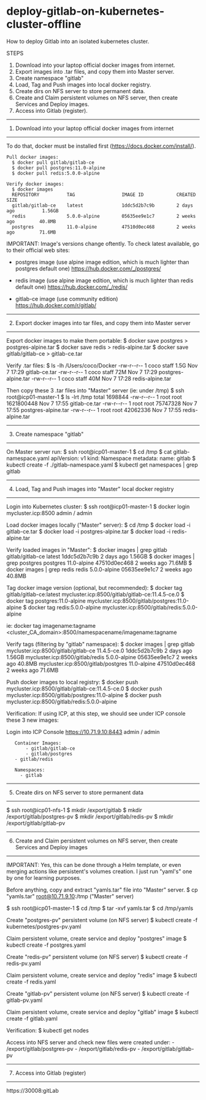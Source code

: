 # deploy-gitlab-on-kubernetes-cluster-offline

How to deploy Gitlab into an isolated kubernetes cluster.

STEPS
1. Download into your laptop official docker images from internet.
2. Export images into .tar files, and copy them into Master server.
3. Create namespace "gitlab"
4. Load, Tag and Push images into local docker registry.
5. Create dirs on NFS server to store permanent data.
6. Create and Claim persistent volumes on NFS server, then create Services and Deploy images.
7. Access into Gitlab (register).

-----------------------------------------------------------------
1. Download into your laptop official docker images from internet
-----------------------------------------------------------------
To do that, docker must be installed first (https://docs.docker.com/install/).
```
Pull docker images:
  $ docker pull gitlab/gitlab-ce
  $ docker pull postgres:11.0-alpine
  $ docker pull redis:5.0.0-alpine

Verify docker images:
  $ docker images
  REPOSITORY          TAG                 IMAGE ID            CREATED             SIZE
  gitlab/gitlab-ce    latest              1ddc5d2b7c9b        2 days ago          1.56GB
  redis               5.0.0-alpine        05635ee9e1c7        2 weeks ago         40.8MB
  postgres            11.0-alpine         47510d0ec468        2 weeks ago         71.6MB
```

IMPORTANT:
Image's versions change oftently. To check latest available, go to their official web sites:

- postgres image (use alpine image edition, which is much lighter than postgres default one)
https://hub.docker.com/_/postgres/

- redis image (use alpine image edition, which is much lighter than redis default one)
https://hub.docker.com/_/redis/

- gitlab-ce image (use community edition)
https://hub.docker.com/r/gitlab/


------------------------------------------------------------------------
2. Export docker images into tar files, and copy them into Master server
------------------------------------------------------------------------
Export docker images to make them portable:
  $ docker save postgres  >  postgres-alpine.tar
  $ docker save redis  >  redis-alpine.tar
  $ docker save gitlab/gitlab-ce  >  gitlab-ce.tar

Verify .tar files:
  $ ls -lh /Users/coco/Docker
  -rw-r--r--  1 coco  staff   1.5G Nov  7 17:29 gitlab-ce.tar
  -rw-r--r--  1 coco  staff    72M Nov  7 17:29 postgres-alpine.tar
  -rw-r--r--  1 coco  staff    40M Nov  7 17:28 redis-alpine.tar

Then copy these 3 .tar files into "Master" server (ie: under /tmp)
  $ ssh root@icp01-master-1
  $ ls -lrt /tmp
  total 1698844
  -rw-r--r-- 1 root root 1621800448 Nov  7 17:55 gitlab-ce.tar
  -rw-r--r-- 1 root root   75747328 Nov  7 17:55 postgres-alpine.tar
  -rw-r--r-- 1 root root   42062336 Nov  7 17:55 redis-alpine.tar


----------------------------
3. Create namespace "gitlab"
----------------------------
On Master server run:
  $ ssh root@icp01-master-1
  $ cd /tmp
  $ cat gitlab-namespace.yaml
    apiVersion: v1
    kind: Namespace
    metadata:
      name: gitlab
  $ kubectl create -f ./gitlab-namespace.yaml
  $ kubectl get namespaces | grep gitlab


----------------------------------------------------------------
4. Load, Tag and Push images into "Master" local docker registry
----------------------------------------------------------------
Login into Kubernetes cluster:
  $ ssh root@icp01-master-1
  $ docker login mycluster.icp:8500
  admin / admin

Load docker images locally ("Master" server):
  $ cd /tmp
  $ docker load -i gitlab-ce.tar
  $ docker load -i postgres-alpine.tar
  $ docker load -i redis-alpine.tar

Verify loaded images in "Master":
  $ docker images | grep gitlab
    gitlab/gitlab-ce                    latest           1ddc5d2b7c9b        2 days ago          1.56GB
  $ docker images | grep postgres
    postgres                            11.0-alpine      47510d0ec468        2 weeks ago         71.6MB
  $ docker images | grep redis
    redis                               5.0.0-alpine     05635ee9e1c7        2 weeks ago         40.8MB


Tag docker image version (optional, but recommended):
  $ docker tag gitlab/gitlab-ce:latest mycluster.icp:8500/gitlab/gitlab-ce:11.4.5-ce.0
  $ docker tag postgres:11.0-alpine mycluster.icp:8500/gitlab/postgres:11.0-alpine
  $ docker tag redis:5.0.0-alpine mycluster.icp:8500/gitlab/redis:5.0.0-alpine

  ie: docker tag imagename:tagname <cluster_CA_domain>:8500/namespacename/imagename:tagname

Verify tags (filtering by "gitlab" namespace):
  $ docker images | grep gitlab
    mycluster.icp:8500/gitlab/gitlab-ce     11.4.5-ce.0      1ddc5d2b7c9b        2 days ago          1.56GB
    mycluster.icp:8500/gitlab/redis         5.0.0-alpine     05635ee9e1c7        2 weeks ago         40.8MB
    mycluster.icp:8500/gitlab/postgres      11.0-alpine      47510d0ec468        2 weeks ago         71.6MB


Push docker images to local registry:
  $ docker push mycluster.icp:8500/gitlab/gitlab-ce:11.4.5-ce.0
  $ docker push mycluster.icp:8500/gitlab/postgres:11.0-alpine
  $ docker push mycluster.icp:8500/gitlab/redis:5.0.0-alpine


Verification:
If using ICP, at this step, we should see under ICP console these 3 new images:

  Login into ICP Console https://10.71.9.10:8443
  admin / admin

	   Container Images:
		   - gitlab/gitlab-ce
		   - gitlab/postgres
       - gitlab/redis

	   Namespaces:
    	 - gitlab


----------------------------------------------------
5. Create dirs on NFS server to store permanent data
----------------------------------------------------
  $ ssh root@icp01-nfs-1
  $ mkdir /export/gitlab
  $ mkdir /export/gitlab/postgres-pv
  $ mkdir /export/gitlab/redis-pv
  $ mkdir /export/gitlab/gitlab-pv


--------------------------------------------------------------------------------------------
6. Create and Claim persistent volumes on NFS server, then create Services and Deploy images
--------------------------------------------------------------------------------------------
IMPORTANT:
Yes, this can be done through a Helm template, or even merging actions like persistent's volumes creation.
I just run "yaml's" one by one for learning purposes.

Before anything, copy and extract "yamls.tar" file into "Master" server.
  $ cp "yamls.tar" root@10.71.9.10:/tmp ("Master" server)

  $ ssh root@icp01-master-1
  $ cd /tmp
  $ tar -xvf yamls.tar
  $ cd /tmp/yamls


Create "postgres-pv" persistent volume (on NFS server)
  $ kubectl create -f kubernetes/postgres-pv.yaml

Claim persistent volume, create service and deploy "postgres" image
  $ kubectl create -f postgres.yaml

Create "redis-pv" persistent volume (on NFS server)
  $ kubectl create -f redis-pv.yaml

Claim persistent volume, create service and deploy "redis" image
  $ kubectl create -f redis.yaml

Create "gitlab-pv" persistent volume (on NFS server)
  $ kubectl create -f gitlab-pv.yaml

Claim persistent volume, create service and deploy "gitlab" image
  $ kubectl create -f gitlab.yaml


Verification:
  $ kubectl get nodes

  Access into NFS server and check new files were created under:
    - /export/gitlab/postgres-pv
    - /export/gitlab/redis-pv
    - /export/gitlab/gitlab-pv


--------------------------------
7. Access into Gitlab (register)
--------------------------------
https://30008:gitLab
